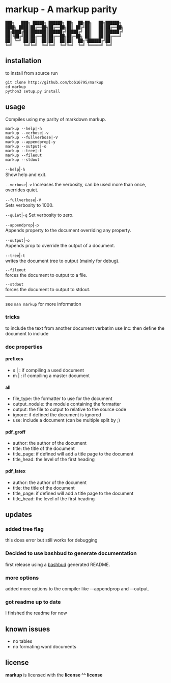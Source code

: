 # markup - A markup parity

```text
███╗   ███╗ █████╗ ██████╗ ██╗  ██╗██╗   ██╗██████╗
████╗ ████║██╔══██╗██╔══██╗██║ ██╔╝██║   ██║██╔══██╗
██╔████╔██║███████║██████╔╝█████╔╝ ██║   ██║██████╔╝
██║╚██╔╝██║██╔══██║██╔══██╗██╔═██╗ ██║   ██║██╔═══╝
██║ ╚═╝ ██║██║  ██║██║  ██║██║  ██╗╚██████╔╝██║
╚═╝     ╚═╝╚═╝  ╚═╝╚═╝  ╚═╝╚═╝  ╚═╝ ╚═════╝ ╚═╝
```

## installation

to install from source run

```text
git clone http://github.com/bob16795/markup
cd markup
python3 setup.py install
```

## usage

Compiles using my parity of markdown markup.

```text
markup --help|-h
markup --verbose|-v
markup --fullverbose|-V
markup --appendprop|-y
markup --output|-o
markup --tree|-t
markup --fileout
markup --stdout
```

`--help`|`-h`  
Show help and exit.

`--verbose`|`-v`
Increases the verbosity, can be used more than once, overrides quiet.

`--fullverbose`|`-V`  
Sets verbosity to 1000.

`--quiet`|`-q`
Set verbosity to zero.

`--appendprop`|`-p`  
Appends property to the document overriding any property.

`--output`|`-o`  
Appends prop to override the output of a document.

`--tree`|`-t`  
writes the document tree to output (mainly for debug).

`--fileout`  
forces the document to output to a file.

`--stdout`  
forces the document to output to stdout.

---

see `man markup` for more information

### tricks

to include the text from another document verbatim use Inc: then define the document to include

### doc properties

#### prefixes

- s | : if compiling a used document
- m | : if compiling a master document

#### all

- file_type: the formatter to use for the document
- output_nodule: the module containing the formatter
- output: the file to output to relative to the source code
- ignore: if defined the document is ignored
- use: include a document (can be multiple split by ;)

#### pdf_groff

- author: the author of the document
- title: the title of the document
- title_page: if defined will add a title page to the document
- title_head: the level of the first heading

#### pdf_latex

- author: the author of the document
- title: the title of the document
- title_page: if defined will add a title page to the document
- title_head: the level of the first heading

## updates

### added tree flag

this does error but still works for debugging

### Decided to use bashbud to generate documentation

first release using a [bashbud](http://github.com/budlabs/bashbud) generated README.

### more options

added more options to the compiler like --appendprop and
--output.

### got readme up to date

I finished the readme for now

## known issues

- no tables
- no formating word documents

## license

**markup** is licensed with the **license ^^ license**

